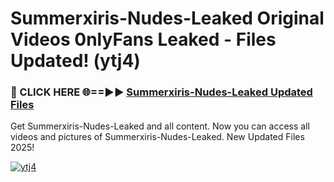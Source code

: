 # Summerxiris-Nudes-Leaked Original Videos 0nlyFans Leaked - Files Updated! (ytj4)

<h3>🔴 CLICK HERE 🌐==►► <a href="https://tinyurl.com/4mcuefdz" rel="nofollow">Summerxiris-Nudes-Leaked Updated Files</a></h3>

Get Summerxiris-Nudes-Leaked and all content. Now you can access all videos and pictures of Summerxiris-Nudes-Leaked. New Updated Files 2025!

[![ytj4](https://i.imgur.com/StAQSOY.gif)](https://tinyurl.com/4mcuefdz)
